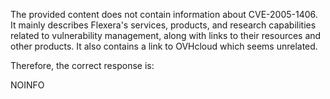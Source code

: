 The provided content does not contain information about CVE-2005-1406. It mainly describes Flexera's services, products, and research capabilities related to vulnerability management, along with links to their resources and other products. It also contains a link to OVHcloud which seems unrelated.

Therefore, the correct response is:

NOINFO